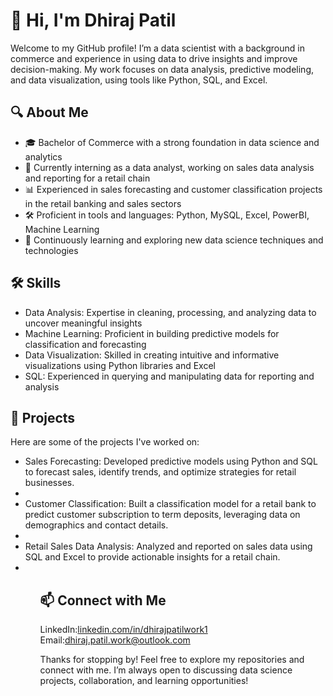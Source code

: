 <h1>👋 Hi, I'm Dhiraj Patil</h1>

<p>Welcome to my GitHub profile! I’m a data scientist with a background in commerce and experience in using data to drive insights and improve decision-making. My work focuses on data analysis, predictive modeling, and data visualization, using tools like Python, SQL, and Excel.</p>

<h2>🔍 About Me</h2>
<ul>
<li>🎓 Bachelor of Commerce with a strong foundation in data science and analytics</li>
<li>💼 Currently interning as a data analyst, working on sales data analysis and reporting for a retail chain</li>
<li>📊 Experienced in sales forecasting and customer classification projects in the retail banking and sales sectors</li>
<li>🛠️ Proficient in tools and languages: Python, MySQL, Excel, PowerBI, Machine Learning</li>
<li>🌱 Continuously learning and exploring new data science techniques and technologies</li>
</ul>

<h2>🛠️ Skills</h2>
<ul>
<li>Data Analysis: Expertise in cleaning, processing, and analyzing data to uncover meaningful insights</li>
<li>Machine Learning: Proficient in building predictive models for classification and forecasting</li>
<li>Data Visualization: Skilled in creating intuitive and informative visualizations using Python libraries and Excel</li>
<li>SQL: Experienced in querying and manipulating data for reporting and analysis</li>
</ul>

<h2>📂 Projects</h2>

Here are some of the projects I've worked on:
<ul>
<li>Sales Forecasting: Developed predictive models using Python and SQL to forecast sales, identify trends, and optimize strategies for retail businesses.<li>
<li>Customer Classification: Built a classification model for a retail bank to predict customer subscription to term deposits, leveraging data on demographics and contact details.<li>
<li>Retail Sales Data Analysis: Analyzed and reported on sales data using SQL and Excel to provide actionable insights for a retail chain.<li>
<ul/>
  
<h2>📫 Connect with Me</h2>

LinkedIn:<a href="URL">linkedin.com/in/dhirajpatilwork1</a>
Email:<a href="URL">dhiraj.patil.work@outlook.com</a>

Thanks for stopping by! Feel free to explore my repositories and connect with me. I’m always open to discussing data science projects, collaboration, and learning opportunities!
